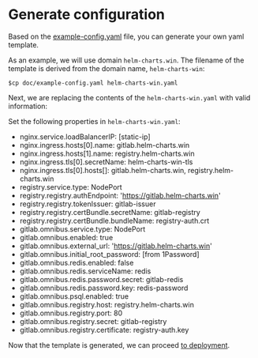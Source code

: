 # Generate configuration

Based on the [example-config.yaml](../example-config.yaml) file, you can generate
your own yaml template.

As an example, we will use domain `helm-charts.win`.
The filename of the template is derived from the domain name, `helm-charts-win`:

```
$cp doc/example-config.yaml helm-charts-win.yaml
```

Next, we are replacing the contents of the `helm-charts-win.yaml` with valid
information:

Set the following properties in `helm-charts-win.yaml`:
- nginx.service.loadBalancerIP: [static-ip]
- nginx.ingress.hosts[0].name: gitlab.helm-charts.win
- nginx.ingress.hosts[1].name: registry.helm-charts.win
- nginx.ingress.tls[0].secretName: helm-charts-win-tls
- nginx.ingress.tls[0].hosts[]: gitlab.helm-charts.win, registry.helm-charts.win
- registry.service.type: NodePort
- registry.registry.authEndpoint: 'https://gitlab.helm-charts.win'
- registry.registry.tokenIssuer: gitlab-issuer
- registry.registry.certBundle.secretName: gitlab-registry
- registry.registry.certBundle.bundleName: registry-auth.crt
- gitlab.omnibus.service.type: NodePort
- gitlab.omnibus.enabled: true
- gitlab.omnibus.external_url: 'https://gitlab.helm-charts.win'
- gitlab.omnibus.initial_root_password: [from 1Password]
- gitlab.omnibus.redis.enabled: false
- gitlab.omnibus.redis.serviceName: redis
- gitlab.omnibus.redis.password.secret: gitlab-redis
- gitlab.omnibus.redis.password.key: redis-password
- gitlab.omnibus.psql.enabled: true
- gitlab.omnibus.registry.host: registry.helm-charts.win
- gitlab.omnibus.registry.port: 80
- gitlab.omnibus.registry.secret: gitlab-registry
- gitlab.omnibus.registry.certificate: registry-auth.key

Now that the template is generated, we can proceed [to deployment](README.md#deploy).
